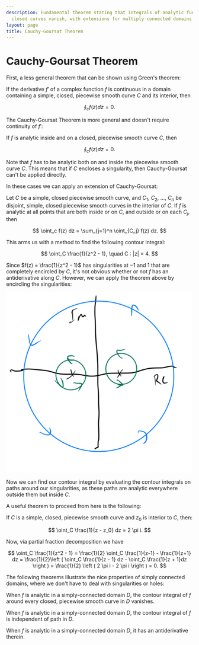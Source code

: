 ```yaml
---
description: Fundamental theorem stating that integrals of analytic functions around
  closed curves vanish, with extensions for multiply connected domains.
layout: page
title: Cauchy-Goursat Theorem
---
```


# Cauchy-Goursat Theorem

First, a less general theorem that can be shown using Green's theorem:

If the derivative $f'$ of a complex function $f$ is continuous in a domain containing a simple, closed, piecewise smooth curve $C$ and its interior, then

$$ \oint_c f(z) dz = 0. $$

The Cauchy-Goursat Theorem is more general and doesn't require continuity of $f'$:

If $f$ is analytic inside and on a closed, piecewise smooth curve $C$, then

$$ \oint_c f(z) dz = 0. $$

Note that $f$ has to be analytic both on and inside the piecewise smooth curve $C$. This means that if $C$ encloses a singularity, then Cauchy-Goursat can't be applied directly.

In these cases we can apply an extension of Cauchy-Goursat:

Let $C$ be a simple, closed piecewise smooth curve, and $C_1$, $C_2$, $\dots$, $C_n$ be disjoint, simple, closed piecewise smooth curves in the interior of $C$. If $f$ is analytic at all points that are both inside or on $C$, and outside or on each $C_j$, then

$$ \oint_c f(z) dz = \sum_{j=1}^n \oint_{C_j} f(z) dz. $$

This arms us with a method to find the following contour integral:


$$ \oint_C \frac{1}{z^2 - 1}, \quad C : |z| = 4. $$

Since $f(z) = \frac{1}{z^2 - 1}$ has singularities at $-1$ and $1$ that are completely encircled by $C$, it's not obvious whether or not $f$ has an antiderivative along $C$. However, we can apply the theorem above by encircling the singularities:

![Curve Around Singularities](curve-around-singularities.png)

Now we can find our contour integral by evaluating the contour integrals on paths around our singularities, as these paths are analytic everywhere outside them but inside $C$.

A useful theorem to proceed from here is the following:

If $C$ is a simple, closed, piecewise smooth curve and $z_0$ is interior to $C$, then:

$$ \oint_C \frac{1}{z - z_0} dz = 2 \pi i. $$

Now, via partial fraction decomposition we have

$$ \oint_C \frac{1}{z^2 - 1} = \frac{1}{2} \oint_C \frac{1}{z-1} - \frac{1}{z+1} dz = \frac{1}{2}\left ( \oint_C \frac{1}{z - 1} dz - \oint_C \frac{1}{z + 1}dz \right ) = \frac{1}{2} \left ( 2 \pi i - 2 \pi i \right ) = 0. $$ 

The following theorems illustrate the nice properties of simply connected domains, where we don't have to deal with singularities or holes:

When $f$ is analytic in a simply-connected domain $D$, the contour integral of $f$ around every closed, piecewise smooth curve in $D$ vanishes.

When $f$ is analytic in a simply-connected domain $D$, the contour integral of $f$ is independent of path in $D$.

When $f$ is analytic in a simply-connected domain $D$, it has an antiderivative therein.